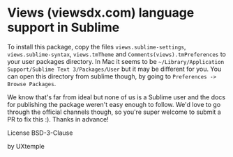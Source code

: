 # Views (viewsdx.com) language support in Sublime

To install this package, copy the files `views.sublime-settings`, `views.sublime-syntax`,
`views.tmTheme` and `Comments(views).tmPreferences` to your user packages directory.
In Mac it seems to be `~/Library/Application Support/Sublime Text 3/Packages/User` but it may be
different for you. You can open this directory from sublime though, by going to
`Preferences -> Browse Packages`.

We know that's far from ideal but none of us is a Sublime user and the docs for publishing the
package weren't easy enough to follow. We'd love to go through the official channels though, so
you're super welcome to submit a PR to fix this :). Thanks in advance!


License BSD-3-Clause

by UXtemple
